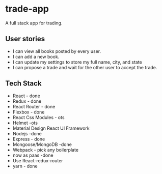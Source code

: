 # trade-app
A full stack app for trading.

## User stories
* I can view all books posted by every user.
* I can add a new book.
* I can update my settings to store my full name, city, and state
* I can propose a trade and wait for the other user to accept the trade.

## Tech Stack
* React - done
* Redux - done
* React Router - done
* Flexbox - done
* React Css Modules - ots
* Helmet -ots
* Material Design React UI Framework
* Nodejs -done
* Express - done
* Mongoose/MongoDB -done
* Webpack - pick any boilerplate
* now as paas -done
* Use React-redux-router
* yarn - done
